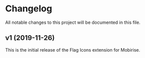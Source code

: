 # Changelog

All notable changes to this project will be documented in this file.

## v1 (2019-11-26)

This is the initial release of the Flag Icons extension for Mobirise.